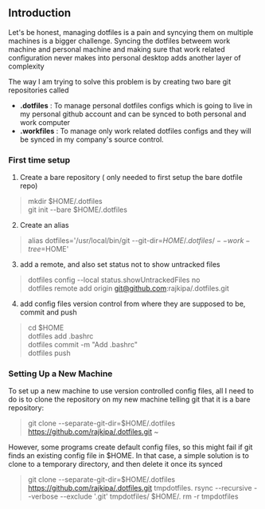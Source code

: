 ## Introduction
  Let's be honest, managing dotfiles is a pain and syncying them on multiple machines is a bigger challenge. Syncing the dotfiles betweem work machine and personal machine and making sure that work related configuration never makes into personal desktop adds another layer of complexity

  The way I am trying to solve this problem is by creating two bare git repositories called
  * **.dotfiles** : To manage personal dotfiles configs which is going to live in my personal github account and can be synced to both personal and work computer
  * **.workfiles** : To manage only work related dotfiles configs and they will be synced in my company's source control.


### First time setup
1. Create a bare repository ( only needed to first setup the bare dotfile repo)

>mkdir $HOME/.dotfiles  
>git init --bare $HOME/.dotfiles

2. Create an alias

>alias dotfiles='/usr/local/bin/git --git-dir=$HOME/.dotfiles/ --work-tree=$HOME'

3. add a remote, and also set status not to show untracked files

>dotfiles config --local status.showUntrackedFiles no  
>dotfiles remote add origin git@github.com:rajkipa/.dotfiles.git

4. add config files version control from where they are supposed to be, commit and push

>cd $HOME  
>dotfiles add .bashrc  
>dotfiles commit -m "Add .bashrc"  
>dotfiles push


### Setting Up a New Machine
To set up a new machine to use version controlled config files, all I need to do is to clone the repository on my new machine telling git that it is a bare repository:

>git clone --separate-git-dir=$HOME/.dotfiles https://github.com/rajkipa/.dotfiles.git ~

However, some programs create default config files, so this might fail if git finds an existing config file in $HOME. In that case, a simple solution is to clone to a temporary directory, and then delete it once its synced

>git clone --separate-git-dir=$HOME/.dotfiles https://github.com/rajkipa/.dotfiles.git tmpdotfiles. 
>rsync --recursive --verbose --exclude '.git' tmpdotfiles/ $HOME/. 
>rm -r tmpdotfiles
